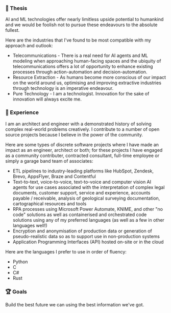 ### 💭 Thesis

AI and ML technologies offer nearly limitless upside potential to humankind and we would be foolish not to pursue these endeavours to the absolute fullest.

Here are the industries that I've found to be most compatible with my approach and outlook:
- Telecommunications - There is a real need for AI agents and ML modeling when approaching human-facing spaces and the ubiquity of telecommunications offers a lot of opportunity to enhance existing processes through action-automation and decision-automation.
- Resource Extraction - As humans become more conscious of our impact on the world around us, optimising and improving extractive industries through technology is an imperative endeavour.
- Pure Technology - I am a technologist. Innovation for the sake of innovation will always excite me.

### 💼 Experience

I am an architect and engineer with a demonstrated history of solving complex real-world problems creatively. I contribute to a number of open source projects because I believe in the power of the community.

Here are some types of discrete software projects where I have made an impact as an engineer, architect or both; for these projects I have engaged as a community contributer, contracted consultant, full-time employee or simply a garage band team of associates:
  - ETL pipelines to industry-leading platforms like HubSpot, Zendesk, Brevo, AppsFlyer, Braze and Contentful
  - Text-to-text, voice-to-voice, text-to-voice and computer vision AI agents for use cases associated with the interpretation of complex legal documents, customer support, service and experience, accounts payable / receivable, analysis of geological surveying documentation, cartographical resources and tools
  - RPA processes using Microsoft Power Automate, KNIME, and other "no code" solutions as well as containerised and orchestrated code solutions using any of my preferred languages (as well as a few in other languages well!)
  - Encryption and anonymisation of production data or generation of pseudo-realistic data so as to support use in non-production systems
  - Application Programming Interfaces (API) hosted on-site or in the cloud

Here are the languages I prefer to use in order of fluency:
- Python
- C
- C#
- Rust

### 🏆 Goals

Build the best future we can using the best information we've got.
